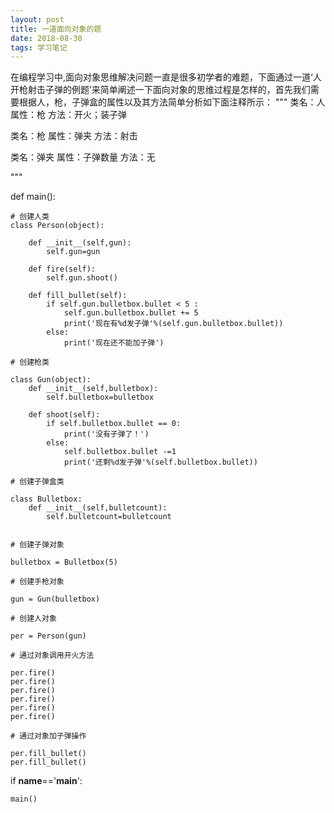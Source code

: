 ```yaml
---
layout: post
title: 一道面向对象的题
date: 2018-08-30
tags: 学习笔记
---
```


  在编程学习中,面向对象思维解决问题一直是很多初学者的难题，下面通过一道‘人开枪射击子弹的例题’来简单阐述一下面向对象的思维过程是怎样的，首先我们需要根据人，枪，子弹盒的属性以及其方法简单分析如下面注释所示：
"""
类名：人
属性：枪
方法：开火；装子弹

类名：枪
属性：弹夹
方法：射击

类名：弹夹
属性：子弹数量
方法：无

"""

def main():

    # 创建人类
    class Person(object):

        def __init__(self,gun):
            self.gun=gun

        def fire(self):
            self.gun.shoot()

        def fill_bullet(self):
            if self.gun.bulletbox.bullet < 5 :
                self.gun.bulletbox.bullet += 5
                print('现在有%d发子弹'%(self.gun.bulletbox.bullet))
            else:
                print('现在还不能加子弹')

    # 创建枪类

    class Gun(object):
        def __init__(self,bulletbox):
            self.bulletbox=bulletbox

        def shoot(self):
            if self.bulletbox.bullet == 0:
                print('没有子弹了！')
            else:
                self.bulletbox.bullet -=1
                print('还剩%d发子弹'%(self.bulletbox.bullet))

    # 创建子弹盒类

    class Bulletbox:
        def __init__(self,bulletcount):
            self.bulletcount=bulletcount


    # 创建子弹对象

    bulletbox = Bulletbox(5)

    # 创建手枪对象

    gun = Gun(bulletbox)

    # 创建人对象

    per = Person(gun)

    # 通过对象调用开火方法

    per.fire()
    per.fire()
    per.fire()
    per.fire()
    per.fire()
    per.fire()

    # 通过对象加子弹操作

    per.fill_bullet()
    per.fill_bullet()




if __name__=='__main__':

    main()




